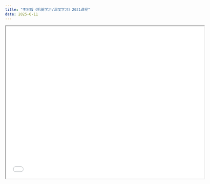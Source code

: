 ```yaml
---
title: "李宏毅《机器学习/深度学习》2021课程"
date: 2025-6-11
---
```

<iframe src="/assets/机器学习.pdf" width="650" height="500"></iframe>
